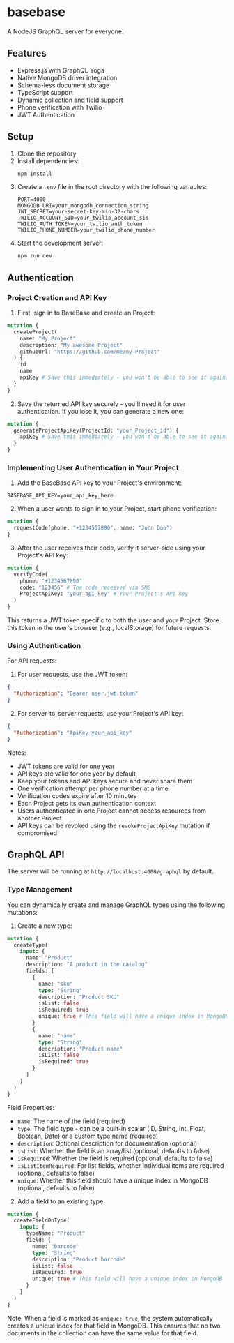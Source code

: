 # basebase

A NodeJS GraphQL server for everyone.

## Features

- Express.js with GraphQL Yoga
- Native MongoDB driver integration
- Schema-less document storage
- TypeScript support
- Dynamic collection and field support
- Phone verification with Twilio
- JWT Authentication

## Setup

1. Clone the repository
2. Install dependencies:
   ```bash
   npm install
   ```
3. Create a `.env` file in the root directory with the following variables:
   ```
   PORT=4000
   MONGODB_URI=your_mongodb_connection_string
   JWT_SECRET=your-secret-key-min-32-chars
   TWILIO_ACCOUNT_SID=your_twilio_account_sid
   TWILIO_AUTH_TOKEN=your_twilio_auth_token
   TWILIO_PHONE_NUMBER=your_twilio_phone_number
   ```
4. Start the development server:
   ```bash
   npm run dev
   ```

## Authentication

### Project Creation and API Key

1. First, sign in to BaseBase and create an Project:

```graphql
mutation {
  createProject(
    name: "My Project"
    description: "My awesome Project"
    githubUrl: "https://github.com/me/my-Project"
  ) {
    id
    name
    apiKey # Save this immediately - you won't be able to see it again!
  }
}
```

2. Save the returned API key securely - you'll need it for user authentication. If you lose it, you can generate a new one:

```graphql
mutation {
  generateProjectApiKey(ProjectId: "your_Project_id") {
    apiKey # Save this immediately - you won't be able to see it again!
  }
}
```

### Implementing User Authentication in Your Project

1. Add the BaseBase API key to your Project's environment:

```env
BASEBASE_API_KEY=your_api_key_here
```

2. When a user wants to sign in to your Project, start phone verification:

```graphql
mutation {
  requestCode(phone: "+1234567890", name: "John Doe")
}
```

3. After the user receives their code, verify it server-side using your Project's API key:

```graphql
mutation {
  verifyCode(
    phone: "+1234567890"
    code: "123456" # The code received via SMS
    ProjectApiKey: "your_api_key" # Your Project's API key
  )
}
```

This returns a JWT token specific to both the user and your Project. Store this token in the user's browser (e.g., localStorage) for future requests.

### Using Authentication

For API requests:

1. For user requests, use the JWT token:

```json
{
  "Authorization": "Bearer user.jwt.token"
}
```

2. For server-to-server requests, use your Project's API key:

```json
{
  "Authorization": "ApiKey your_api_key"
}
```

Notes:

- JWT tokens are valid for one year
- API keys are valid for one year by default
- Keep your tokens and API keys secure and never share them
- One verification attempt per phone number at a time
- Verification codes expire after 10 minutes
- Each Project gets its own authentication context
- Users authenticated in one Project cannot access resources from another Project
- API keys can be revoked using the `revokeProjectApiKey` mutation if compromised

## GraphQL API

The server will be running at `http://localhost:4000/graphql` by default.

### Type Management

You can dynamically create and manage GraphQL types using the following mutations:

1. Create a new type:

```graphql
mutation {
  createType(
    input: {
      name: "Product"
      description: "A product in the catalog"
      fields: [
        {
          name: "sku"
          type: "String"
          description: "Product SKU"
          isList: false
          isRequired: true
          unique: true # This field will have a unique index in MongoDB
        }
        {
          name: "name"
          type: "String"
          description: "Product name"
          isList: false
          isRequired: true
        }
      ]
    }
  )
}
```

Field Properties:

- `name`: The name of the field (required)
- `type`: The field type - can be a built-in scalar (ID, String, Int, Float, Boolean, Date) or a custom type name (required)
- `description`: Optional description for documentation (optional)
- `isList`: Whether the field is an array/list (optional, defaults to false)
- `isRequired`: Whether the field is required (optional, defaults to false)
- `isListItemRequired`: For list fields, whether individual items are required (optional, defaults to false)
- `unique`: Whether this field should have a unique index in MongoDB (optional, defaults to false)

2. Add a field to an existing type:

```graphql
mutation {
  createFieldOnType(
    input: {
      typeName: "Product"
      field: {
        name: "barcode"
        type: "String"
        description: "Product barcode"
        isList: false
        isRequired: true
        unique: true # This field will have a unique index in MongoDB
      }
    }
  )
}
```

Note: When a field is marked as `unique: true`, the system automatically creates a unique index for that field in MongoDB. This ensures that no two documents in the collection can have the same value for that field.
